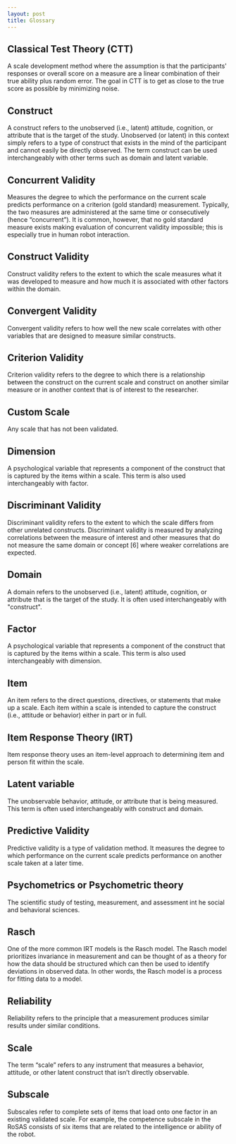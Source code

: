 ```yaml
---
layout: post
title: Glossary
---
```


## Classical Test Theory (CTT)
A scale development method where the assumption is that the participants' responses or overall score on a measure are a linear combination of their true ability plus random error. The goal in CTT is to get as close to the true score as possible by minimizing noise.

## Construct
A construct refers to the unobserved (i.e., latent) attitude, cognition, or attribute that is the target of the study. Unobserved (or latent) in this context simply refers to a type of construct that exists in the mind of the participant and cannot easily be directly observed. The term construct can be used interchangeably with other terms such as domain and latent variable. 

## Concurrent Validity
Measures the degree to which the performance on the current scale predicts performance on a criterion (gold standard) measurement. Typically, the two measures are administered at the same time or consecutively (hence “concurrent”). It is common, however, that no gold standard measure exists making evaluation of concurrent validity impossible; this is especially true in human robot interaction.

## Construct Validity
Construct validity refers to the extent to which the scale measures what it was developed to measure and how much it is associated with other factors within the domain.

## Convergent Validity
Convergent validity refers to how well the new scale correlates with other variables that are designed to measure similar constructs. 

## Criterion Validity
Criterion validity refers to the degree to which there is a relationship between the construct on the current scale and construct on another similar measure or in another context that is of interest to the researcher.

## Custom Scale
Any scale that has not been validated.

## Dimension
A psychological variable that represents a component of the construct that is captured by the items within a scale. This term is also used interchangeably with factor.

## Discriminant Validity
Discriminant validity refers to the extent to which the scale differs from other unrelated constructs. Discriminant validity is measured by analyzing correlations between the measure of interest and other measures that do not measure the same domain or concept [6] where weaker correlations are expected.

## Domain
A domain refers to the unobserved (i.e., latent) attitude, cognition, or attribute that is the target of the study. It is often used interchangeably with "construct".

## Factor
A psychological variable that represents a component of the construct that is captured by the items within a scale. This term is also used interchangeably with dimension.

## Item
An item refers to the direct questions, directives, or statements that make up a scale. Each item within a scale is intended to capture the construct (i.e., attitude or behavior) either in part or in full.

## Item Response Theory (IRT)
Item response theory uses an item-level approach to determining item and person fit within the scale. 

## Latent variable
The unobservable behavior, attitude, or attribute that is being measured. This term is often used interchangeably with construct and domain.

## Predictive Validity
Predictive validity is a type of validation method. It measures the degree to which performance on the current scale predicts performance on another scale taken at a later time.

## Psychometrics or Psychometric theory
The scientific study of testing, measurement, and assessment int he social and behavioral sciences.

## Rasch
One of the more common IRT models is the Rasch model. The Rasch model prioritizes invariance in measurement and can be thought of as a theory for how the data should be structured which can then be used to identify deviations in observed data. In other words, the Rasch model is a process for fitting data to a model.

## Reliability
Reliability refers to the principle that a measurement produces similar results under similar conditions.

## Scale
The term “scale” refers to any instrument that measures a behavior, attitude, or other latent construct that isn’t directly observable.

## Subscale
Subscales refer to complete sets of items that load onto one factor in an existing validated scale. For example, the competence subscale in the RoSAS consists of six items that are related to the intelligence or ability of the robot.